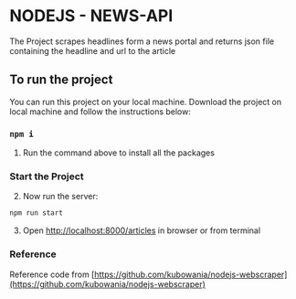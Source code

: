 # NODEJS - NEWS-API
The Project scrapes headlines form a news portal and returns json file containing the headline and url to the article

## To run the project
You can run this project on your local machine. Download the project on local machine and follow the instructions below:

### `npm i`

1. Run the command above to install all the packages

### Start the Project

2. Now run the server:

```bash
npm run start
```

3. Open [http://localhost:8000/articles](http://localhost:8000/articles) in browser or from terminal

### Reference
Reference code from [https://github.com/kubowania/nodejs-webscraper](https://github.com/kubowania/nodejs-webscraper)
